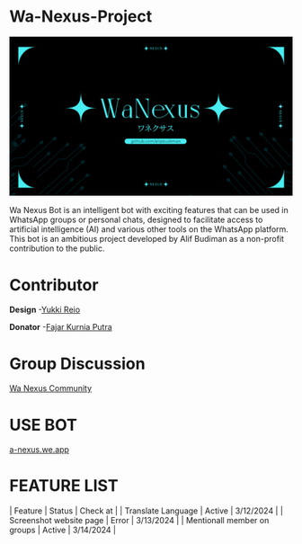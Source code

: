 # Wa-Nexus-Project

![WA Nexus Thumbnail](document/image/bot%20nexus.png)

Wa Nexus Bot is an intelligent bot with exciting features that can be used in WhatsApp groups or personal chats, designed to facilitate access to artificial intelligence (AI) and various other tools on the WhatsApp platform. This bot is an ambitious project developed by Alif Budiman as a non-profit contribution to the public.

# Contributor
**Design**
-[Yukki Reio](https://instagram.com/yukkireio._?igshid=MzRlODBiNWFlZA==)

**Donator**
-[Fajar Kurnia Putra](https://instagram.com/fjrkurnia_?igshid=MzRlODBiNWFlZA==)

# Group Discussion
[Wa Nexus Community](https://chat.whatsapp.com/Gbe7Y7NHpZXEaLoQRc6WpD)

# USE BOT
[a-nexus.we.app](https://wa-nexus.web.app/)

# FEATURE LIST


| Feature |  Status |  Check at |
| Translate Language |  Active |  3/12/2024 |
| Screenshot website page |  Error |  3/13/2024 |
| Mentionall member on groups |  Active |  3/14/2024 |
